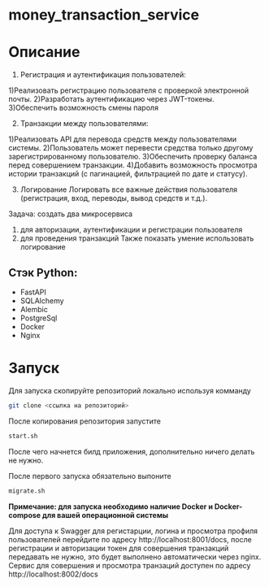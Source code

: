 # money_transaction_service
# Описание

1. Регистрация и аутентификация пользователей:

1)Реализовать регистрацию пользователя с проверкой электронной почты.
2)Разработать аутентификацию через JWT-токены.
3)Обеспечить возможность смены пароля

2. Транзакции между пользователями:

1)Реализовать API для перевода средств между пользователями системы.
2)Пользователь может перевести средства только другому зарегистрированному пользователю.
3)Обеспечить проверку баланса перед совершением транзакции.
4)Добавить возможность просмотра истории транзакций (с пагинацией, фильтрацией по дате и статусу).

3. Логирование
Логировать все важные действия пользователя (регистрация, вход, переводы, вывод средств и т.д.).

Задача: создать два микросервиса
1) для авторизации, аутентификации и регистрации пользователя
2) для проведения транзакций
Также показать умение использовать логирование

## Стэк Python:
- FastAPI
- SQLAlchemy
- Alembic
- PostgreSql
- Docker
- Nginx


# Запуск

Для запуска скопируйте репозиторий локально используя комманду 

``` sh 
git clone <ссылка на репозиторий>
```
После копирования репозитория запустите 
``` sh 
start.sh 
```
После чего начнется билд приложения, дополнительно ничего делать не нужно. 

После первого запуска обязательно выпоните 
``` sh 
migrate.sh 
```

__Примечание: для запуска необходимо наличие Docker и Docker-compose для вашей операционной системы__

Для доступа к Swagger для регистарции, логина и просмотра профиля пользователей перейдите по адресу http://localhost:8001/docs, после регистрации и авторизации токен для совершения транзакций передавать не нужно, это будет выполнено автоматически через nginx.
Сервис для совершения и просмотра транзаций доступен по адресу http://localhost:8002/docs 
